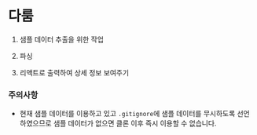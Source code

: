 # 다룸

1. 샘플 데이터 추출을 위한 작업

2. 파싱

3. 리액트로 출력하여 상세 정보 보여주기

### 주의사항

-   현재 샘플 데이터를 이용하고 있고 `.gitignore`에 샘플 데이터를 무시하도록 선언하였으므로
    샘플 데이터가 없으면 클론 이후 즉시 이용할 수 없습니다.

